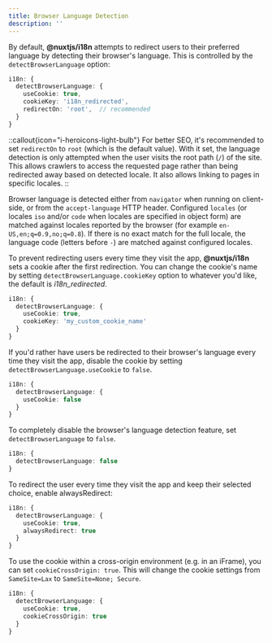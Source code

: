 ```yaml
---
title: Browser Language Detection
description: ''
---
```


By default, **@nuxtjs/i18n** attempts to redirect users to their preferred language by detecting their browser's language. This is controlled by the `detectBrowserLanguage` option:

```ts {}[nuxt.config.ts]
i18n: {
  detectBrowserLanguage: {
    useCookie: true,
    cookieKey: 'i18n_redirected',
    redirectOn: 'root',  // recommended
  }
}
```

::callout{icon="i-heroicons-light-bulb"}
For better SEO, it's recommended to set `redirectOn` to `root` (which is the default value). With it set, the language detection is only attempted when the user visits the root path (`/`) of the site. This allows crawlers to access the requested page rather than being redirected away based on detected locale. It also allows linking to pages in specific locales.
::

Browser language is detected either from `navigator` when running on client-side, or from the `accept-language` HTTP header. Configured `locales` (or locales `iso` and/or `code` when locales are specified in object form) are matched against locales reported by the browser (for example `en-US,en;q=0.9,no;q=0.8`). If there is no exact match for the full locale, the language code (letters before `-`) are matched against configured locales.

To prevent redirecting users every time they visit the app, **@nuxtjs/i18n** sets a cookie after the first redirection. You can change the cookie's name by setting `detectBrowserLanguage.cookieKey` option to whatever you'd like, the default is _i18n_redirected_.

```ts {}[nuxt.config.ts]
i18n: {
  detectBrowserLanguage: {
    useCookie: true,
    cookieKey: 'my_custom_cookie_name'
  }
}
```

If you'd rather have users be redirected to their browser's language every time they visit the app, disable the cookie by setting `detectBrowserLanguage.useCookie` to `false`.

```ts {}[nuxt.config.ts]
i18n: {
  detectBrowserLanguage: {
    useCookie: false
  }
}
```

To completely disable the browser's language detection feature, set `detectBrowserLanguage` to `false`.

```ts {}[nuxt.config.ts]
i18n: {
  detectBrowserLanguage: false
}
```

To redirect the user every time they visit the app and keep their selected choice, enable alwaysRedirect:

```ts {}[nuxt.config.ts]
i18n: {
  detectBrowserLanguage: {
    useCookie: true,
    alwaysRedirect: true
  }
}
```

To use the cookie within a cross-origin environment (e.g. in an iFrame), you can set `cookieCrossOrigin: true`. This will change the cookie settings from `SameSite=Lax` to `SameSite=None; Secure`.

```ts {}[nuxt.config.ts]
i18n: {
  detectBrowserLanguage: {
    useCookie: true,
    cookieCrossOrigin: true
  }
}
```
